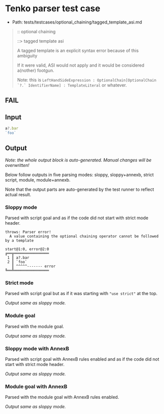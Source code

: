 # Tenko parser test case

- Path: tests/testcases/optional_chaining/tagged_template_asi.md

> :: optional chaining
>
> ::> tagged template asi
>
> A tagged template is an explicit syntax error because of this ambiguity
>
> If it were valid, ASI would not apply and it would be considered a(nother) footgun.
>
> Note: this is ``LeftHandSideExpression : OptionalChain[OptionalChain `?.` IdentifierName] : TemplateLiteral`` or whatever.

## FAIL

## Input

`````js
a?.bar
`foo`
`````

## Output

_Note: the whole output block is auto-generated. Manual changes will be overwritten!_

Below follow outputs in five parsing modes: sloppy, sloppy+annexb, strict script, module, module+annexb.

Note that the output parts are auto-generated by the test runner to reflect actual result.

### Sloppy mode

Parsed with script goal and as if the code did not start with strict mode header.

`````
throws: Parser error!
  A value containing the optional chaining operator cannot be followed by a template

start@1:0, error@2:0
╔══╦════════════════
 1 ║ a?.bar
 2 ║ `foo`
   ║ ^^^^^------- error
╚══╩════════════════

`````

### Strict mode

Parsed with script goal but as if it was starting with `"use strict"` at the top.

_Output same as sloppy mode._

### Module goal

Parsed with the module goal.

_Output same as sloppy mode._

### Sloppy mode with AnnexB

Parsed with script goal with AnnexB rules enabled and as if the code did not start with strict mode header.

_Output same as sloppy mode._

### Module goal with AnnexB

Parsed with the module goal with AnnexB rules enabled.

_Output same as sloppy mode._

